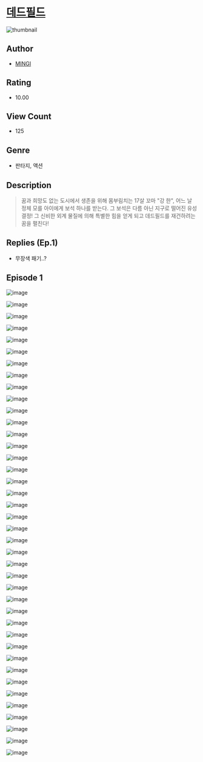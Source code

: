 # [데드필드](https://comic.naver.com/challenge/list?titleId=810262)
![thumbnail](https://image-comic.pstatic.net/user_contents_data/challenge_comic/2023/05/23/340025/upload_3631137585397588578_480x623.jpeg)

## Author
- [MINGI](https://comic.naver.com/artistTitle?id=340025)

## Rating
- 10.00

## View Count
- 125

## Genre
- 판타지, 액션

## Description
> 꿈과 희망도 없는 도시에서 생존을 위해 몸부림치는 17살 꼬마 "강 한", 어느 날 정체 모를 아이에게 보석 하나를 받는다. 그 보석은 다름 아닌 지구로 떨어진 유성 결정! 그 신비한 외계 물질에 의해 특별한 힘을 얻게 되고 데드필드를 재건하려는 꿈을 펼친다!

## Replies (Ep.1)
- 무장색 패기..?

## Episode 1
![image](https://image-comic.pstatic.net/user_contents_data/challenge_comic/2023/05/23/340025/upload_3919034599895294512.jpeg)

![image](https://image-comic.pstatic.net/user_contents_data/challenge_comic/2023/05/26/340025/upload_4049129905759215922.jpeg)

![image](https://image-comic.pstatic.net/user_contents_data/challenge_comic/2023/05/23/340025/upload_4122593770894353718.jpeg)

![image](https://image-comic.pstatic.net/user_contents_data/challenge_comic/2023/05/23/340025/upload_4121700096426913890.jpeg)

![image](https://image-comic.pstatic.net/user_contents_data/challenge_comic/2023/05/23/340025/upload_3690527711075447139.jpeg)

![image](https://image-comic.pstatic.net/user_contents_data/challenge_comic/2023/05/23/340025/upload_7219890753246672993.jpeg)

![image](https://image-comic.pstatic.net/user_contents_data/challenge_comic/2023/05/23/340025/upload_7220459205942403686.jpeg)

![image](https://image-comic.pstatic.net/user_contents_data/challenge_comic/2023/05/23/340025/upload_7147268023197708897.jpeg)

![image](https://image-comic.pstatic.net/user_contents_data/challenge_comic/2023/05/23/340025/upload_7234576926666536503.jpeg)

![image](https://image-comic.pstatic.net/user_contents_data/challenge_comic/2023/05/23/340025/upload_3487581851927077177.jpeg)

![image](https://image-comic.pstatic.net/user_contents_data/challenge_comic/2023/05/23/340025/upload_3919088462240887605.jpeg)

![image](https://image-comic.pstatic.net/user_contents_data/challenge_comic/2023/05/23/340025/upload_3833238800536516449.jpeg)

![image](https://image-comic.pstatic.net/user_contents_data/challenge_comic/2023/05/23/340025/upload_3545847162797830453.jpeg)

![image](https://image-comic.pstatic.net/user_contents_data/challenge_comic/2023/05/23/340025/upload_3487302550220398904.jpeg)

![image](https://image-comic.pstatic.net/user_contents_data/challenge_comic/2023/05/23/340025/upload_3703139980602848611.jpeg)

![image](https://image-comic.pstatic.net/user_contents_data/challenge_comic/2023/05/23/340025/upload_7148963457296250417.jpeg)

![image](https://image-comic.pstatic.net/user_contents_data/challenge_comic/2023/05/23/340025/upload_7148961253991605346.jpeg)

![image](https://image-comic.pstatic.net/user_contents_data/challenge_comic/2023/05/23/340025/upload_7161339345396393573.jpeg)

![image](https://image-comic.pstatic.net/user_contents_data/challenge_comic/2023/05/23/340025/upload_3834589005076706352.jpeg)

![image](https://image-comic.pstatic.net/user_contents_data/challenge_comic/2023/05/23/340025/upload_3487248686331277879.jpeg)

![image](https://image-comic.pstatic.net/user_contents_data/challenge_comic/2023/05/23/340025/upload_7004561107586475366.jpeg)

![image](https://image-comic.pstatic.net/user_contents_data/challenge_comic/2023/05/23/340025/upload_3835151960150192436.jpeg)

![image](https://image-comic.pstatic.net/user_contents_data/challenge_comic/2023/05/23/340025/upload_3544956756733223522.jpeg)

![image](https://image-comic.pstatic.net/user_contents_data/challenge_comic/2023/05/23/340025/upload_7076624207909774128.jpeg)

![image](https://image-comic.pstatic.net/user_contents_data/challenge_comic/2023/05/23/340025/upload_3689964743083713846.jpeg)

![image](https://image-comic.pstatic.net/user_contents_data/challenge_comic/2023/05/23/340025/upload_3761739762619461684.jpeg)

![image](https://image-comic.pstatic.net/user_contents_data/challenge_comic/2023/05/26/340025/upload_7076055936371341153.jpeg)

![image](https://image-comic.pstatic.net/user_contents_data/challenge_comic/2023/05/23/340025/upload_7017841198827649335.jpeg)

![image](https://image-comic.pstatic.net/user_contents_data/challenge_comic/2023/05/23/340025/upload_4051095823943295330.jpeg)

![image](https://image-comic.pstatic.net/user_contents_data/challenge_comic/2023/05/23/340025/upload_3487535680360427572.jpeg)

![image](https://image-comic.pstatic.net/user_contents_data/challenge_comic/2023/05/23/340025/upload_7089572043869532213.jpeg)

![image](https://image-comic.pstatic.net/user_contents_data/challenge_comic/2023/05/23/340025/upload_3618749380055873379.jpeg)

![image](https://image-comic.pstatic.net/user_contents_data/challenge_comic/2023/05/23/340025/upload_7221016468536844593.jpeg)

![image](https://image-comic.pstatic.net/user_contents_data/challenge_comic/2023/05/26/340025/upload_3558749940272740400.jpeg)

![image](https://image-comic.pstatic.net/user_contents_data/challenge_comic/2023/05/23/340025/upload_7293640302405956921.jpeg)

![image](https://image-comic.pstatic.net/user_contents_data/challenge_comic/2023/05/23/340025/upload_7305793402882450788.jpeg)

![image](https://image-comic.pstatic.net/user_contents_data/challenge_comic/2023/05/23/340025/upload_3702858724518604897.jpeg)

![image](https://image-comic.pstatic.net/user_contents_data/challenge_comic/2023/05/23/340025/upload_3775485668917405030.jpeg)

![image](https://image-comic.pstatic.net/user_contents_data/challenge_comic/2023/05/23/340025/upload_7233171758610855474.jpeg)

![image](https://image-comic.pstatic.net/user_contents_data/challenge_comic/2023/05/23/340025/upload_3978757888900883256.jpeg)
